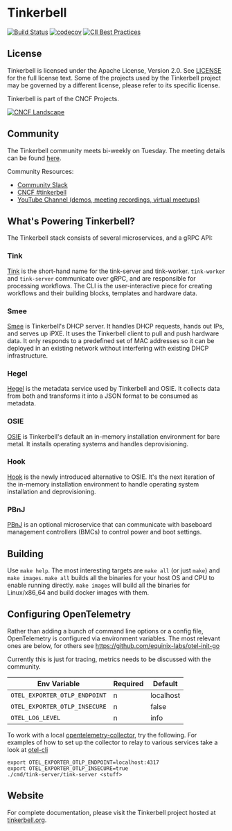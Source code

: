 # Tinkerbell

[![Build Status](https://github.com/tinkerbell/tink/actions/workflows/ci.yaml/badge.svg)](https://github.com/tinkerbell/tink/actions/workflows/ci.yaml)
[![codecov](https://codecov.io/gh/tinkerbell/tink/branch/main/graph/badge.svg)](https://codecov.io/gh/tinkerbell/tink)
[![CII Best Practices](https://bestpractices.coreinfrastructure.org/projects/4512/badge)](https://bestpractices.coreinfrastructure.org/projects/4512)

## License

Tinkerbell is licensed under the Apache License, Version 2.0. See [LICENSE](./LICENSE) for the full license text. Some of the projects used by the Tinkerbell project may be governed by a different license, please refer to its specific license.

Tinkerbell is part of the CNCF Projects.

[![CNCF Landscape](https://img.shields.io/badge/CNCF%20Landscape-5699C6)](https://landscape.cncf.io/?item=provisioning--automation-configuration--tinkerbell)


## Community

The Tinkerbell community meets bi-weekly on Tuesday. The meeting details can be found [here][7].

Community Resources:

-   [Community Slack](https://eqix-metal-community.slack.com/)
-   [CNCF #tinkerbell](https://app.slack.com/client/T08PSQ7BQ/C01SRB41GMT)
-   [YouTube Channel (demos, meeting recordings, virtual meetups)](https://www.youtube.com/channel/UCTzWInTQPvzH21KHS8jrq7A/featured)

## What's Powering Tinkerbell?

The Tinkerbell stack consists of several microservices, and a gRPC API:

### Tink

[Tink][1] is the short-hand name for the tink-server and tink-worker.
`tink-worker` and `tink-server` communicate over gRPC, and are responsible for processing workflows.
The CLI is the user-interactive piece for creating workflows and their building blocks, templates and hardware data.

### Smee

[Smee][2] is Tinkerbell's DHCP server.
It handles DHCP requests, hands out IPs, and serves up iPXE.
It uses the Tinkerbell client to pull and push hardware data.
It only responds to a predefined set of MAC addresses so it can be deployed in an existing network without interfering with existing DHCP infrastructure.

### Hegel

[Hegel][3] is the metadata service used by Tinkerbell and OSIE.
It collects data from both and transforms it into a JSON format to be consumed as metadata.

### OSIE

[OSIE][4] is Tinkerbell's default an in-memory installation environment for bare metal.
It installs operating systems and handles deprovisioning.

### Hook

[Hook][5] is the newly introduced alternative to OSIE.
It's the next iteration of the in-memory installation environment to handle operating system installation and deprovisioning.

### PBnJ

[PBnJ][6] is an optional microservice that can communicate with baseboard management controllers (BMCs) to control power and boot settings.

## Building

Use `make help`.
The most interesting targets are `make all` (or just `make`) and `make images`.
`make all` builds all the binaries for your host OS and CPU to enable running directly.
`make images` will build all the binaries for Linux/x86_64 and build docker images with them.

## Configuring OpenTelemetry

Rather than adding a bunch of command line options or a config file, OpenTelemetry
is configured via environment variables. The most relevant ones are below, for others
see https://github.com/equinix-labs/otel-init-go

Currently this is just for tracing, metrics needs to be discussed with the community.

| Env Variable                  | Required | Default   |
| ----------------------------- | -------- | --------- |
| `OTEL_EXPORTER_OTLP_ENDPOINT` | n        | localhost |
| `OTEL_EXPORTER_OTLP_INSECURE` | n        | false     |
| `OTEL_LOG_LEVEL`              | n        | info      |

To work with a local [opentelemetry-collector](https://github.com/open-telemetry/opentelemetry-collector),
try the following. For examples of how to set up the collector to relay to various services
take a look at [otel-cli](https://github.com/packethost/otel-cli)

```
export OTEL_EXPORTER_OTLP_ENDPOINT=localhost:4317
export OTEL_EXPORTER_OTLP_INSECURE=true
./cmd/tink-server/tink-server <stuff>
```

## Website

For complete documentation, please visit the Tinkerbell project hosted at [tinkerbell.org](https://tinkerbell.org).

[1]: https://github.com/tinkerbell/tink
[2]: https://github.com/tinkerbell/smee
[3]: https://github.com/tinkerbell/hegel
[4]: https://github.com/tinkerbell/osie
[5]: https://github.com/tinkerbell/hook
[6]: https://github.com/tinkerbell/pbnj
[7]: https://docs.google.com/document/d/1cEObfvQ9Tdp8zIIIg9O7P5i3CKaSj2t3JTxEufDxwWs/
